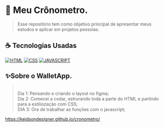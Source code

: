 # 📱 Meu Crônometro.
> Esse repositório tem como objetivo principal de apresentar meus estudos e aplicar em projetos pessoias.

## ☕ Tecnologias Usadas

[![HTML](https://img.shields.io/badge/html%20-%23323330.svg?&style=for-the-badge&logo=html&logoColor=black&color=FF8000)](#)
[![CSS](https://img.shields.io/badge/css%20-%23323330.svg?&style=for-the-badge&logo=css&logoColor=black&color=2E64FE)](#)
[![JAVASCRIPT](https://img.shields.io/badge/javascript%20-%23323330.svg?&style=for-the-badge&logo=css&logoColor=black&color=FFFF00)](#)


## ✨Sobre o WalletApp.
> <br>
> Dia 1: Pensando e criando o layout no figma;<br>
> Dia 2: Comecei a codar, estrurando toda a parte do HTML e partindo para a estiliozação com CSS;<br>
> DIA 3: Ora de trabalhar as funções com o javascript;

https://keidsondesigner.github.io/cronometro/
